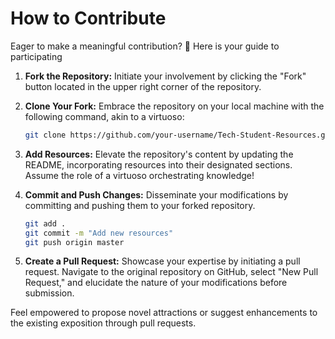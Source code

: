 # How to Contribute

Eager to make a meaningful contribution? 🎉 Here is your guide to participating

1. **Fork the Repository:** Initiate your involvement by clicking the "Fork" button located in the upper right corner of the repository.

2. **Clone Your Fork:** Embrace the repository on your local machine with the following command, akin to a virtuoso:
   ```bash
   git clone https://github.com/your-username/Tech-Student-Resources.git
   ```

3. **Add Resources:** Elevate the repository's content by updating the README, incorporating resources into their designated sections. Assume the role of a virtuoso orchestrating knowledge!

4. **Commit and Push Changes:** Disseminate your modifications by committing and pushing them to your forked repository.
   ```bash
   git add .
   git commit -m "Add new resources"
   git push origin master
   ```

5. **Create a Pull Request:** Showcase your expertise by initiating a pull request. Navigate to the original repository on GitHub, select "New Pull Request," and elucidate the nature of your modifications before submission.

Feel empowered to propose novel attractions or suggest enhancements to the existing exposition through pull requests.